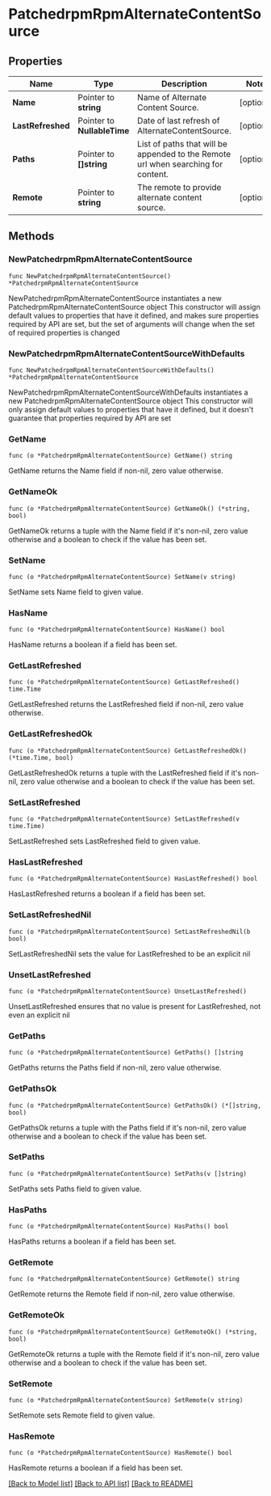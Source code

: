 # PatchedrpmRpmAlternateContentSource

## Properties

Name | Type | Description | Notes
------------ | ------------- | ------------- | -------------
**Name** | Pointer to **string** | Name of Alternate Content Source. | [optional] 
**LastRefreshed** | Pointer to **NullableTime** | Date of last refresh of AlternateContentSource. | [optional] 
**Paths** | Pointer to **[]string** | List of paths that will be appended to the Remote url when searching for content. | [optional] 
**Remote** | Pointer to **string** | The remote to provide alternate content source. | [optional] 

## Methods

### NewPatchedrpmRpmAlternateContentSource

`func NewPatchedrpmRpmAlternateContentSource() *PatchedrpmRpmAlternateContentSource`

NewPatchedrpmRpmAlternateContentSource instantiates a new PatchedrpmRpmAlternateContentSource object
This constructor will assign default values to properties that have it defined,
and makes sure properties required by API are set, but the set of arguments
will change when the set of required properties is changed

### NewPatchedrpmRpmAlternateContentSourceWithDefaults

`func NewPatchedrpmRpmAlternateContentSourceWithDefaults() *PatchedrpmRpmAlternateContentSource`

NewPatchedrpmRpmAlternateContentSourceWithDefaults instantiates a new PatchedrpmRpmAlternateContentSource object
This constructor will only assign default values to properties that have it defined,
but it doesn't guarantee that properties required by API are set

### GetName

`func (o *PatchedrpmRpmAlternateContentSource) GetName() string`

GetName returns the Name field if non-nil, zero value otherwise.

### GetNameOk

`func (o *PatchedrpmRpmAlternateContentSource) GetNameOk() (*string, bool)`

GetNameOk returns a tuple with the Name field if it's non-nil, zero value otherwise
and a boolean to check if the value has been set.

### SetName

`func (o *PatchedrpmRpmAlternateContentSource) SetName(v string)`

SetName sets Name field to given value.

### HasName

`func (o *PatchedrpmRpmAlternateContentSource) HasName() bool`

HasName returns a boolean if a field has been set.

### GetLastRefreshed

`func (o *PatchedrpmRpmAlternateContentSource) GetLastRefreshed() time.Time`

GetLastRefreshed returns the LastRefreshed field if non-nil, zero value otherwise.

### GetLastRefreshedOk

`func (o *PatchedrpmRpmAlternateContentSource) GetLastRefreshedOk() (*time.Time, bool)`

GetLastRefreshedOk returns a tuple with the LastRefreshed field if it's non-nil, zero value otherwise
and a boolean to check if the value has been set.

### SetLastRefreshed

`func (o *PatchedrpmRpmAlternateContentSource) SetLastRefreshed(v time.Time)`

SetLastRefreshed sets LastRefreshed field to given value.

### HasLastRefreshed

`func (o *PatchedrpmRpmAlternateContentSource) HasLastRefreshed() bool`

HasLastRefreshed returns a boolean if a field has been set.

### SetLastRefreshedNil

`func (o *PatchedrpmRpmAlternateContentSource) SetLastRefreshedNil(b bool)`

 SetLastRefreshedNil sets the value for LastRefreshed to be an explicit nil

### UnsetLastRefreshed
`func (o *PatchedrpmRpmAlternateContentSource) UnsetLastRefreshed()`

UnsetLastRefreshed ensures that no value is present for LastRefreshed, not even an explicit nil
### GetPaths

`func (o *PatchedrpmRpmAlternateContentSource) GetPaths() []string`

GetPaths returns the Paths field if non-nil, zero value otherwise.

### GetPathsOk

`func (o *PatchedrpmRpmAlternateContentSource) GetPathsOk() (*[]string, bool)`

GetPathsOk returns a tuple with the Paths field if it's non-nil, zero value otherwise
and a boolean to check if the value has been set.

### SetPaths

`func (o *PatchedrpmRpmAlternateContentSource) SetPaths(v []string)`

SetPaths sets Paths field to given value.

### HasPaths

`func (o *PatchedrpmRpmAlternateContentSource) HasPaths() bool`

HasPaths returns a boolean if a field has been set.

### GetRemote

`func (o *PatchedrpmRpmAlternateContentSource) GetRemote() string`

GetRemote returns the Remote field if non-nil, zero value otherwise.

### GetRemoteOk

`func (o *PatchedrpmRpmAlternateContentSource) GetRemoteOk() (*string, bool)`

GetRemoteOk returns a tuple with the Remote field if it's non-nil, zero value otherwise
and a boolean to check if the value has been set.

### SetRemote

`func (o *PatchedrpmRpmAlternateContentSource) SetRemote(v string)`

SetRemote sets Remote field to given value.

### HasRemote

`func (o *PatchedrpmRpmAlternateContentSource) HasRemote() bool`

HasRemote returns a boolean if a field has been set.


[[Back to Model list]](../README.md#documentation-for-models) [[Back to API list]](../README.md#documentation-for-api-endpoints) [[Back to README]](../README.md)


